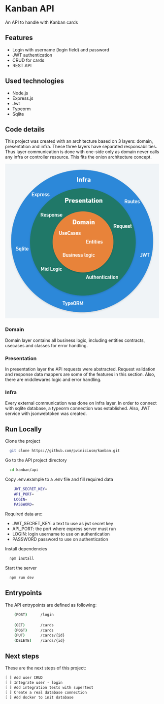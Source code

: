# Kanban API

An API to handle with Kanban cards

## Features

-   Login with username (login field) and password
-   JWT authentication
-   CRUD for cards
-   REST API

## Used technologies

-   Node.js
-   Express.js
-   Jwt
-   Typeorm
-   Sqlite

## Code details

This project was created with an architecture based on 3 layers: domain, presentation and infra. These three layers have separated responsabilities.
Thus layer communication is done with one-side only as domain never calls any infra or controller resource. This fits the onion architecture concept.

<img src="./arch.png" width="500" />

### Domain

Domain layer contains all business logic, including entities contracts, usecases and classes for error handling.

### Presentation

In presentation layer the API requests were abstracted. Request validation and response data mappers are some of the features in this section.
Also, there are middlewares logic and error handling.

### Infra

Every external communication was done on Infra layer. In order to connect with sqlite database, a typeorm connection was established. Also, JWT service with jsonwebtoken was created.

## Run Locally

Clone the project

```bash
  git clone https://github.com/pviniciusm/kanban.git
```

Go to the API project directory

```bash
  cd kanban/api
```

Copy .env.example to a .env file and fill required data

```bash
    JWT_SECRET_KEY=
    API_PORT=
    LOGIN=
    PASSWORD=
```

Required data are:

-   JWT_SECRET_KEY: a text to use as jwt secret key
-   API_PORT: the port where express server must run
-   LOGIN: login username to use on authentication
-   PASSWORD password to use on authentication

Install dependencies

```bash
  npm install
```

Start the server

```bash
  npm run dev
```

## Entrypoints

The API entrypoints are defined as following:

```bash
    (POST)      /login

    (GET)       /cards
    (POST)      /cards
    (PUT)       /cards/{id}
    (DELETE)    /cards/{id}
```

## Next steps

These are the next steps of this project:

    [ ] Add user CRUD
    [ ] Integrate user - login
    [ ] Add integration tests with supertest
    [ ] Create a real database connection
    [ ] Add docker to init database
